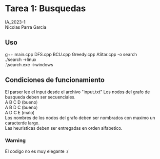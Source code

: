 # Tarea 1: Busquedas
IA_2023-1\
Nicolas Parra Garcia

## Uso
g++ main.cpp DFS.cpp BCU.cpp Greedy.cpp AStar.cpp -o search\
./search        ->linux\
.\search.exe    ->windows


## Condiciones de funcionamiento 
El parser lee el input desde el archivo "input.txt"
Los nodos del grafo de busqueda deben ser secuenciales.\
    A B C D  (bueno)\
    A B D C  (bueno)\
    A D C E  (malo)\
Los nombres de los nodos del grafo deben ser nombrados con maximo un caracterde largo.\
Las heuristicas deben ser entregadas en orden alfabetico.

### Warning
El codigo no es muy elegante :/
